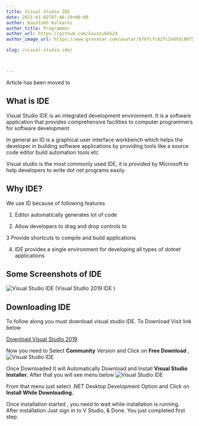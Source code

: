 ```yaml
---
title: Visual Studio IDE
date: 2021-01-02T07:46:29+00:00
author: Kaustubh Kulkarni
author_title: Programmer
author_url: https://github.com/kaustubhk24
author_image_url: https://www.gravatar.com/avatar/b76fcfc82fc2e8fdc8075636f1735f61?s=200

slug: /visual-studio-ide/



---
```

Article has been moved to
## What is IDE

Visual Studio IDE is an integrated development environment. It is a software application that provides comprehensive facilities  to computer programmers for software development

In general an ID is a graphical user interface workbench which helps the developer in building software applications by providing tools like a source code editor build automation tools etc

Visual studio is the most commonly used IDE, it is provided by Microsoft to help developers to write dot net programs easily.

## Why IDE?

We use ID because of following features

1. Editor automatically generates lot of code

2. Allow developers to drag and drop controls to 

3 Provide shortcuts to compile and build applications

4. IDE provides a single environment for developing all types of dotnet applications

## Some Screenshots of IDE
![Visual Studio IDE](https://kaustubhk24.netlify.app/imgs/wp-content/uploads/2021/01/image-1024x512.png) (Visual Studio 2019 IDE )

## Downloading IDE

To follow along you must download visual studio IDE. To Download Visit link below



[Download Visual Studio 2019](https://visualstudio.microsoft.com/downloads/)



Now you need to Select **Community** Version and Click on **Free Download** ,
![Visual Studio IDE](https://kaustubhk24.netlify.app/imgs/wp-content/uploads/2021/01/image-2-1024x399.png) 

Once Downloaded It will Automatically Download and Install **Visual Studio Installer**, After that you will see menu below 
![Visual Studio IDE](https://kaustubhk24.netlify.app/imgs/wp-content/uploads/2021/01/image-3-1024x487.png) 

From that menu just select .NET Desktop Development Option and Click on **Install While Downloading.**

Once installation started , you need to wait while installation is running. After installation Just sign in to V Studio, & Done. You just completed first step.


